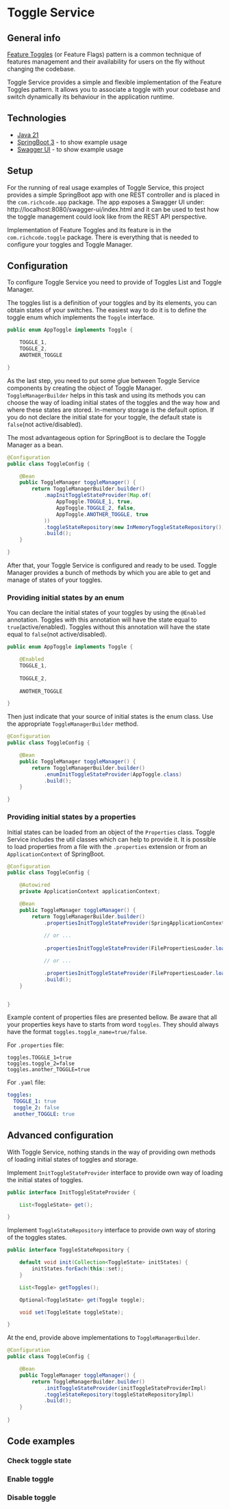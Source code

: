 # Toggle Service

## General info

[Feature Toggles](https://martinfowler.com/articles/feature-toggles.html) (or Feature Flags) pattern is 
a common technique of features management and their availability for users on the fly without changing the codebase.

Toggle Service provides a simple and flexible implementation of the Feature Toggles pattern. 
It allows you to associate a toggle with your codebase and switch dynamically its behaviour in the application runtime.

## Technologies

- [Java 21](https://openjdk.org/projects/jdk/21/)
- [SpringBoot 3](https://spring.io/projects/spring-boot) - to show example usage
- [Swagger UI](https://swagger.io/tools/swagger-ui/) - to show example usage

## Setup

For the running of real usage examples of Toggle Service, this project provides a simple SpringBoot app with 
one REST controller and is placed in the `com.richcode.app` package. The app exposes 
a Swagger UI under: http://localhost:8080/swagger-ui/index.html and it can be used to test how the toggle management 
could look like from the REST API perspective.

Implementation of Feature Toggles and its feature is in the `com.richcode.toggle` package. There is everything that 
is needed to configure your toggles and Toggle Manager.

## Configuration

To configure Toggle Service you need to provide of Toggles List and Toggle Manager.

The toggles list is a definition of your toggles and by its elements, you can obtain states of your switches. 
The easiest way to do it is to define the toggle enum which implements the `Toggle` interface.

```java
public enum AppToggle implements Toggle {

    TOGGLE_1,
    TOGGLE_2,
    ANOTHER_TOGGLE

}
```

As the last step, you need to put some glue between Toggle Service components by creating the object of Toggle Manager. 
`ToggleManagerBuilder` helps in this task and using its methods you can choose the way of loading initial states of 
the toggles and the way how and where these states are stored. In-memory storage is the default option. 
If you do not declare the initial state for your toggle, the default state is `false`(not active/disabled).

The most advantageous option for SpringBoot is to declare the Toggle Manager as a bean.

```java
@Configuration
public class ToggleConfig {

    @Bean
    public ToggleManager toggleManager() {
        return ToggleManagerBuilder.builder()
            .mapInitToggleStateProvider(Map.of(
                AppToggle.TOGGLE_1, true,
                AppToggle.TOGGLE_2, false,
                AppToggle.ANOTHER_TOGGLE, true
            ))
            .toggleStateRepository(new InMemoryToggleStateRepository())
            .build();
    }

}
```

After that, your Toggle Service is configured and ready to be used. Toggle Manager provides a bunch of methods by which 
you are able to get and manage of states of your toggles.

### Providing initial states by an enum

You can declare the initial states of your toggles by using the `@Enabled` annotation.
Toggles with this annotation will have the state equal to `true`(active/enabled).
Toggles without this annotation will have the state equal to `false`(not active/disabled).

```java
public enum AppToggle implements Toggle {

    @Enabled
    TOGGLE_1,
    
    TOGGLE_2,
    
    ANOTHER_TOGGLE

}
```

Then just indicate that your source of initial states is the enum class. 
Use the appropriate `ToggleManagerBuilder` method.

```java
@Configuration
public class ToggleConfig {

    @Bean
    public ToggleManager toggleManager() {
        return ToggleManagerBuilder.builder()
            .enumInitToggleStateProvider(AppToggle.class)
            .build();
    }

}
```
### Providing initial states by a properties

Initial states can be loaded from an object of the `Properties` class. Toggle Service includes the util classes which 
can help to provide it. It is possible to load properties from a file with the `.properties` extension or 
from an `ApplicationContext` of SpringBoot.

```java
@Configuration
public class ToggleConfig {

    @Autowired
    private ApplicationContext applicationContext;

    @Bean
    public ToggleManager toggleManager() {
        return ToggleManagerBuilder.builder()
            .propertiesInitToggleStateProvider(SpringApplicationContextPropertiesLoader.load(applicationContext))
            
            // or ...
                
            .propertiesInitToggleStateProvider(FilePropertiesLoader.load("/full/path/to/toggles.properties"))

            // or ...

            .propertiesInitToggleStateProvider(FilePropertiesLoader.loadFromClassPath("toggles.properties"))
            .build();
    }


}
```

Example content of properties files are presented bellow. Be aware that all your properties keys have to starts 
from word `toggles`. They should always have the format `toggles.toggle_name=true/false`.

For `.properties` file:
```properties
toggles.TOGGLE_1=true
toggles.toggle_2=false
toggles.another_TOGGLE=true
```

For `.yaml` file:
```yaml
toggles:
  TOGGLE_1: true
  toggle_2: false
  another_TOGGLE: true
```

## Advanced configuration

With Toggle Service, nothing stands in the way of providing own methods of loading initial states of 
toggles and storage.

Implement `InitToggleStateProvider` interface to provide own way of loading the initial states of toggles.

```java
public interface InitToggleStateProvider {

    List<ToggleState> get();

}
```

Implement `ToggleStateRepository` interface to provide own way of storing of the toggles states.

```java
public interface ToggleStateRepository {

    default void init(Collection<ToggleState> initStates) {
        initStates.forEach(this::set);
    }

    List<Toggle> getToggles();

    Optional<ToggleState> get(Toggle toggle);

    void set(ToggleState toggleState);

}
```

At the end, provide above implementations to `ToggleManagerBuilder`.

```java
@Configuration
public class ToggleConfig {

    @Bean
    public ToggleManager toggleManager() {
        return ToggleManagerBuilder.builder()
            .initToggleStateProvider(initToggleStateProviderImpl)
            .toggleStateRepository(toggleStateRepositoryImpl)
            .build();
    }
    
}
```

## Code examples

### Check toggle state

### Enable toggle

### Disable toggle



